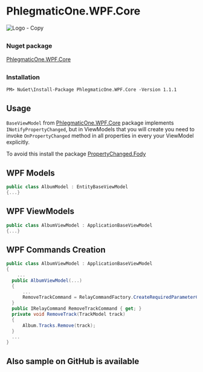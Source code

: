 # PhlegmaticOne.WPF.Core
![Logo - Copy](https://user-images.githubusercontent.com/73738250/192877116-bf055039-8220-4ec7-bec0-66c1e269910f.png)
##

### Nuget package
[PhlegmaticOne.WPF.Core](https://www.nuget.org/packages/PhlegmaticOne.WPF.Core/)
##

### Installation
```
PM> NuGet\Install-Package PhlegmaticOne.WPF.Core -Version 1.1.1
```
## Usage
```BaseViewModel``` from [PhlegmaticOne.WPF.Core](https://www.nuget.org/packages/PhlegmaticOne.WPF.Core/) package implements ```INotifyPropertyChanged```, but in ViewModels that you will create you need to invoke ```OnPropertyChanged``` method in all properties in every your ViewModel explicitly.

To avoid this install the package [PropertyChanged.Fody](https://www.nuget.org/packages/PropertyChanged.Fody/)

## WPF Models
```csharp
public class AlbumModel : EntityBaseViewModel
{...}
```

## WPF ViewModels
```csharp
public class AlbumViewModel : ApplicationBaseViewModel
{...}
```

## WPF Commands Creation
```csharp
public class AlbumViewModel : ApplicationBaseViewModel
{
	...
  public AlbumViewModel(...)
  {
      ...
      RemoveTrackCommand = RelayCommandFactory.CreateRequiredParameterCommand<TrackModel>(RemoveTrack, _ => true);
  }
  public IRelayCommand RemoveTrackCommand { get; }
  private void RemoveTrack(TrackModel track)
  {
      Album.Tracks.Remove(track);
  }
  ...
}
```

## Also sample on GitHub is available
